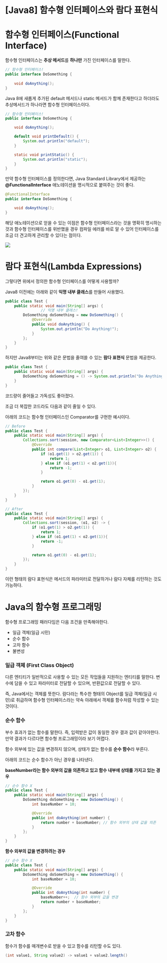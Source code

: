 # [Java8] 함수형 인터페이스와 람다 표현식

# 함수형 인터페이스(Functional Interface)

함수형 인터페이스는 **추상 메서드**를 **하나만** 가진 인터페이스를 말한다.

```java
// 함수형 인터페이스!
public interface DoSomething {
    
    void doAnything();
}
```

Java 8에 새롭게 추가된 default 메서드나 static 메서드가 함께 존재한다고 하더라도 추상메서드가 하나라면 함수형 인터페이스이다.

```java
// 함수형 인터페이스!
public interface DoSomething {

    void doAnything();

    default void printDefault() {
        System.out.println("default");
    }

    static void printStatic() {
        System.out.println("static");
    }
}
```

만약 함수형 인터페이스를 정의한다면, Java Standard Library에서 제공하는 **@FunctionalInterface** 애노테이션을 명시적으로 붙여주는 것이 좋다.

```java
@FunctionalInterface
public interface DoSomething {

    void doAnything();
}
```

해당 애노테이션으로 얻을 수 있는 이점은 함수형 인터페이스라는 것을 명확히 명시하는 것과 함수형 인터페이스를 위반했을 경우 컴파일 에러를 바로 알 수 있어 인터페이스를 조금 더 견고하게 관리할 수 있다는 점이다.

![](https://img1.daumcdn.net/thumb/R1280x0/?scode=mtistory2&fname=https%3A%2F%2Fblog.kakaocdn.net%2Fdn%2FOLlOP%2Fbtq2P4t2ykx%2Fw5NvNOxZm1q0al8Orm7PKK%2Fimg.png)

# 람다 표현식(Lambda Expressions)

그렇다면 위에서 정의한 함수형 인터페이스를 어떻게 사용할까? 

Java8 이전에는 아래와 같이 **익명 내부 클래스**를 만들어 사용했다.

```java
public class Test {
    public static void main(String[] args) {
				// 익명 내부 클래스!
        DoSomething doSomething = new DoSomething() {
            @Override
            public void doAnything() {
                System.out.println("Do Anything!");
            }
        };
    }
}
```

하지만 Java8부터는 위와 같은 문법을 줄여쓸 수 있는 **람다 표현식** 문법을 제공한다.

```java
public class Test {
    public static void main(String[] args) {
        DoSomething doSomething = () -> System.out.println("Do Anything!");
    }
}
```

코드량이 줄어들고 가독성도 좋아졌다. 

조금 더 복잡한 코드라도 다음과 같이 줄일 수 있다. 

아래의 코드는 함수형 인터페이스인 Comparator를 구현한 예시이다.

```java
// Before
public class Test {
    public static void main(String[] args) {
        Collections.sort(session, new Comparator<List<Integer>>() {
            @Override
            public int compare(List<Integer> o1, List<Integer> o2) {
                if (o1.get(1) > o2.get(1)) {
                    return 1;
                } else if (o1.get(1) < o2.get(1)){
                    return -1;
                }

                return o1.get(0) - o1.get(1);
            }
        });
    }
}
```

```java
// After
public class Test {
    public static void main(String[] args) {
        Collections.sort(session, (o1, o2) -> {
            if (o1.get(1) > o2.get(1)) {
                return 1;
            } else if (o1.get(1) < o2.get(1)){
                return -1;
            }

            return o1.get(0) - o1.get(1);
        });
    }
}
```

이런 형태의 람다 표현식은 메서드의 파라미터로 전달하거나 람다 자체를 리턴하는 것도 가능하다.

# Java의 함수형 프로그래밍

함수형 프로그래밍 패러다임은 다음 조건을 만족해야한다.

- 일급 객체(일급 시민)
- 순수 함수
- 고차 함수
- 불변성

### 일급 객체 (First Class Object)

다른 엔티티가 일반적으로 사용할 수 있는 모든 작업들을 지원하는 엔티티를 말한다. 변수에 담을 수 있고 파라미터로 전달할 수 있으며, 반환값으로 전달할 수 있다. 

즉, Java에서는 객체를 뜻한다. 람다라는 특수한 형태의 Object를 일급 객체(일급 시민)로 취급하며 함수형 인터페이스라는 약속 아래에서 객체를 함수처럼 작성할 수 있는 것이다.

### 순수 함수

부수 효과가 없는 함수를 말한다. 즉, 입력받은 값이 동일한 경우 결과 값이 같아야한다. 만약 결과가 다르다면 함수형 프로그래밍이라 보기 어렵다. 

함수 외부에 있는 값을 변경하지 않으며, 상태가 없는 함수를 **순수 함수**라 부른다.

아래의 코드는 순수 함수가 아닌 경우를 나타낸다. 

**baseNumber라는 함수 외부의 값을 의존하고 있고 함수 내부에 상태를 가지고 있는 경우**

```java
// 순수 함수 X
public class Test {
    public static void main(String[] args) {
        DoSomething doSomething = new DoSomething() {
            int baseNumber = 10;

            @Override
            public int doAnything(int number) {
                return number + baseNumber; // 함수 외부의 상태 값을 의존
            }
        };
    }
}
```

**함수 외부의 값을 변경하려는 경우**

```java
// 순수 함수 X
public class Test {
    public static void main(String[] args) {
        DoSomething doSomething = new DoSomething() {
            int baseNumber = 10;

            @Override
            public int doAnything(int number) {
                baseNumber++;  // 함수 외부의 값을 변경
                return number + baseNumber;
            }
        };
    }
}
```

### 고차 함수

함수가 함수를 매개변수로 받을 수 있고 함수를 리턴할 수도 있다.

```java
(int value1, String value2) -> value1 + value2.length()
```